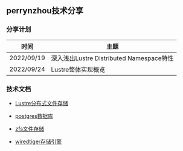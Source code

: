 ## perrynzhou技术分享


### 分享计划
|  时间   | 主题  |
|  ----  | ----  |
| 2022/09/19  | 深入浅出Lustre  Distributed Namespace特性 |
| 2022/09/24  | Lustre整体实现概览 |


### 技术文档
- [Lustre分布式文件存储](https://github.com/perrynzhou/deep-dive-storage-in-china/tree/master/slideshare/perrynzhou/lustre)

- [postgres数据库](https://github.com/perrynzhou/deep-dive-storage-in-china/tree/master/slideshare/perrynzhou/postgres)


- [zfs文件存储](https://github.com/perrynzhou/deep-dive-storage-in-china/tree/master/slideshare/perrynzhou/zfs)

- [wiredtiger存储引擎](https://github.com/perrynzhou/deep-dive-storage-in-china/tree/master/slideshare/perrynzhou/wiredtiger)







